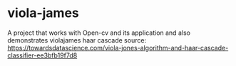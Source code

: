 # viola-james

A project that works with Open-cv and its application and also demonstrates violajames haar cascade source: https://towardsdatascience.com/viola-jones-algorithm-and-haar-cascade-classifier-ee3bfb19f7d8
